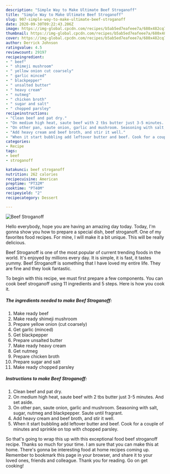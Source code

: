 ```yaml
---
description: "Simple Way to Make Ultimate Beef Stroganoff"
title: "Simple Way to Make Ultimate Beef Stroganoff"
slug: 907-simple-way-to-make-ultimate-beef-stroganoff
date: 2020-09-30T09:22:43.206Z
image: https://img-global.cpcdn.com/recipes/b5ab5ed7eafeee7a/680x482cq70/beef-stroganoff-recipe-main-photo.jpg
thumbnail: https://img-global.cpcdn.com/recipes/b5ab5ed7eafeee7a/680x482cq70/beef-stroganoff-recipe-main-photo.jpg
cover: https://img-global.cpcdn.com/recipes/b5ab5ed7eafeee7a/680x482cq70/beef-stroganoff-recipe-main-photo.jpg
author: Derrick Johnson
ratingvalue: 4.5
reviewcount: 29197
recipeingredient:
- " beef"
- " shimeji mushroom"
- " yellow onion cut coarsely"
- " garlic minced"
- " blackpepper"
- " unsalted butter"
- " heavy cream"
- " nutmeg"
- " chicken broth"
- " sugar and salt"
- " chopped parsley"
recipeinstructions:
- "Clean beef and pat dry."
- "On medium high heat, saute beef with 2 tbs butter just 3-5 minutes. And set aside."
- "On other pan, saute onion, garlic and mushroom. Seasoning with salt, sugar, nutmeg and blackpepper. Saute until fragrant."
- "Add heavy cream and beef broth, and stir it well."
- "When it start bubbling add leftover butter and beef. Cook for a couple of minutes and sprinkle on top with chopped parsley."
categories:
- Recipe
tags:
- beef
- stroganoff

katakunci: beef stroganoff 
nutrition: 262 calories
recipecuisine: American
preptime: "PT32M"
cooktime: "PT40M"
recipeyield: "2"
recipecategory: Dessert

---
```



![Beef Stroganoff](https://img-global.cpcdn.com/recipes/b5ab5ed7eafeee7a/680x482cq70/beef-stroganoff-recipe-main-photo.jpg)

Hello everybody, hope you are having an amazing day today. Today, I'm gonna show you how to prepare a special dish, beef stroganoff. One of my favorites food recipes. For mine, I will make it a bit unique. This will be really delicious.



Beef Stroganoff is one of the most popular of current trending foods in the world. It's enjoyed by millions every day. It is simple, it is fast, it tastes yummy. Beef Stroganoff is something that I have loved my entire life. They are fine and they look fantastic.


To begin with this recipe, we must first prepare a few components. You can cook beef stroganoff using 11 ingredients and 5 steps. Here is how you cook it.

<!--inarticleads1-->

##### The ingredients needed to make Beef Stroganoff:

1. Make ready  beef
1. Make ready  shimeji mushroom
1. Prepare  yellow onion (cut coarsely)
1. Get  garlic (minced)
1. Get  blackpepper
1. Prepare  unsalted butter
1. Make ready  heavy cream
1. Get  nutmeg
1. Prepare  chicken broth
1. Prepare  sugar and salt
1. Make ready  chopped parsley




<!--inarticleads2-->

##### Instructions to make Beef Stroganoff:

1. Clean beef and pat dry.
1. On medium high heat, saute beef with 2 tbs butter just 3-5 minutes. And set aside.
1. On other pan, saute onion, garlic and mushroom. Seasoning with salt, sugar, nutmeg and blackpepper. Saute until fragrant.
1. Add heavy cream and beef broth, and stir it well.
1. When it start bubbling add leftover butter and beef. Cook for a couple of minutes and sprinkle on top with chopped parsley.




So that's going to wrap this up with this exceptional food beef stroganoff recipe. Thanks so much for your time. I am sure that you can make this at home. There's gonna be interesting food at home recipes coming up. Remember to bookmark this page in your browser, and share it to your loved ones, friends and colleague. Thank you for reading. Go on get cooking!
